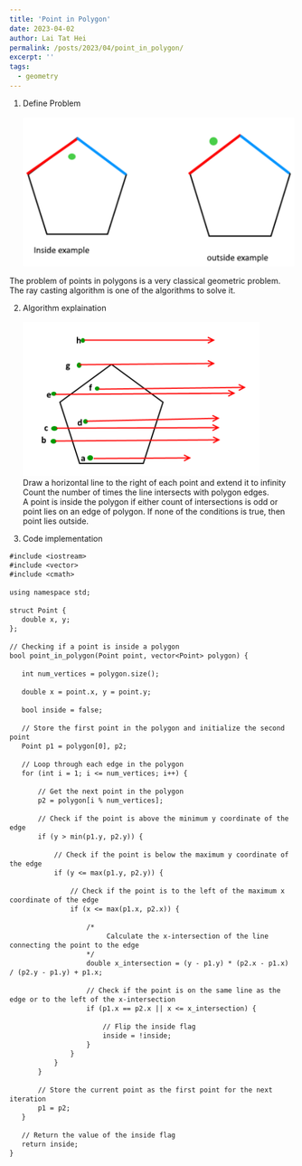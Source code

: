 ```yaml
---
title: 'Point in Polygon'
date: 2023-04-02
author: Lai Tat Hei
permalink: /posts/2023/04/point_in_polygon/
excerpt: ''
tags:
  - geometry
---
```


1. Define Problem<br/>
<br/><img src='/images/point_in_polygon_problem.png'><br/>

The problem of points in polygons is a very classical geometric problem. <br/>
The ray casting algorithm is one of the algorithms to solve it. <br/>

2. Algorithm explaination<br/>
<br/><img src='/images/point_in_polygon_algo.png'><br/>
Draw a horizontal line to the right of each point and extend it to infinity<br/>
Count the number of times the line intersects with polygon edges.<br/>
A point is inside the polygon if either count of intersections is odd or point lies on an edge of polygon.  If none of the conditions is true, then point lies outside.<br/>

3. Code implementation<br/>

```
#include <iostream>
#include <vector>
#include <cmath>

using namespace std;

struct Point {
   double x, y;
};

// Checking if a point is inside a polygon
bool point_in_polygon(Point point, vector<Point> polygon) {
  
   int num_vertices = polygon.size();
  
   double x = point.x, y = point.y;
  
   bool inside = false;
  
   // Store the first point in the polygon and initialize the second point
   Point p1 = polygon[0], p2;
  
   // Loop through each edge in the polygon
   for (int i = 1; i <= num_vertices; i++) {
      
       // Get the next point in the polygon
       p2 = polygon[i % num_vertices];
      
       // Check if the point is above the minimum y coordinate of the edge
       if (y > min(p1.y, p2.y)) {
          
           // Check if the point is below the maximum y coordinate of the edge
           if (y <= max(p1.y, p2.y)) {
              
               // Check if the point is to the left of the maximum x coordinate of the edge
               if (x <= max(p1.x, p2.x)) {
                  
                   /*
                        Calculate the x-intersection of the line connecting the point to the edge
                   */
                   double x_intersection = (y - p1.y) * (p2.x - p1.x) / (p2.y - p1.y) + p1.x;
                  
                   // Check if the point is on the same line as the edge or to the left of the x-intersection
                   if (p1.x == p2.x || x <= x_intersection) {
                     
                       // Flip the inside flag
                       inside = !inside;
                   }
               }
           }
       }
      
       // Store the current point as the first point for the next iteration
       p1 = p2;
   }
  
   // Return the value of the inside flag
   return inside;
}
```
<br/>

